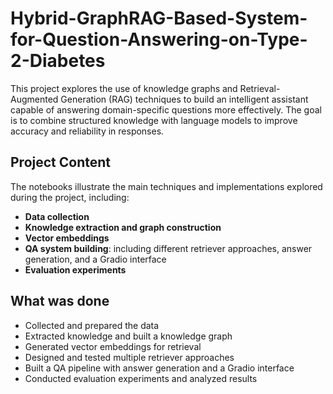 # Hybrid-GraphRAG-Based-System-for-Question-Answering-on-Type-2-Diabetes  

This project explores the use of knowledge graphs and Retrieval-Augmented Generation (RAG) techniques to build an intelligent assistant capable of answering domain-specific questions more effectively. The goal is to combine structured knowledge with language models to improve accuracy and reliability in responses.  

## Project Content  
The notebooks illustrate the main techniques and implementations explored during the project, including:  

- **Data collection**  
- **Knowledge extraction and graph construction**  
- **Vector embeddings**  
- **QA system building**: including different retriever approaches, answer generation, and a Gradio interface  
- **Evaluation experiments**  

## What was done
- Collected and prepared the data  
- Extracted knowledge and built a knowledge graph  
- Generated vector embeddings for retrieval  
- Designed and tested multiple retriever approaches  
- Built a QA pipeline with answer generation and a Gradio interface  
- Conducted evaluation experiments and analyzed results  
